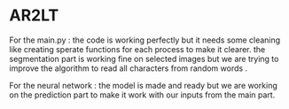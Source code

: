 # AR2LT

For the main.py : the code is working perfectly but it needs some cleaning like creating sperate functions for each process to make it clearer.
the segmentation part is working fine on selected images but we are trying to improve the algorithm to read all characters from random words .



For the neural network : the model is made and ready but we are working on the prediction part to make it work with our inputs from the main part.
